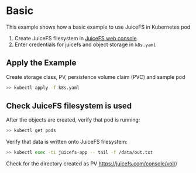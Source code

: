 # Basic

This example shows how a basic example to use JuiceFS in Kubernetes pod

1. Create JuiceFS filesystem in [JuiceFS web console](https://juicefs.com/console)
2. Enter credentials for juicefs and object storage in `k8s.yaml`

## Apply the Example

Create storage class, PV, persistence volume claim (PVC) and sample pod

```sh
>> kubectl apply -f k8s.yaml
```

## Check JuiceFS filesystem is used

After the objects are created, verify that pod is running:

```sh
>> kubectl get pods
```

Verify that data is written onto JuiceFS filesystem:

```sh
>> kubectl exec -ti juicefs-app -- tail -f /data/out.txt
```

Check for the directory created as PV https://juicefs.com/console/vol/<name>/
